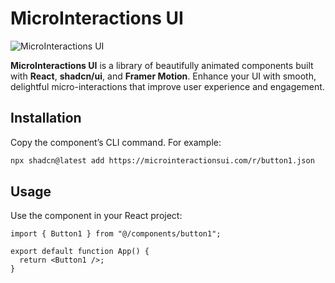 # MicroInteractions UI

![MicroInteractions UI](https://www.microinteractionsui.com/MicroInteractions-UI.gif)

**MicroInteractions UI** is a library of beautifully animated components built with **React**, **shadcn/ui**, and **Framer Motion**. Enhance your UI with smooth, delightful micro-interactions that improve user experience and engagement.

## Installation

Copy the component’s CLI command. For example:

```bash
npx shadcn@latest add https://microinteractionsui.com/r/button1.json
```

## Usage

Use the component in your React project:

```tsx
import { Button1 } from "@/components/button1";

export default function App() {
  return <Button1 />;
}
```
